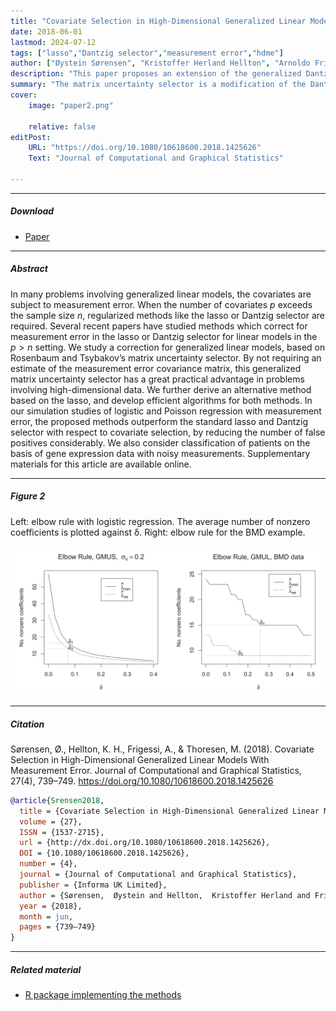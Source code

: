 ```yaml
---
title: "Covariate Selection in High-Dimensional Generalized Linear Models With Measurement Error" 
date: 2018-06-01
lastmod: 2024-07-12
tags: ["lasso","Dantzig selector","measurement error","hdme"]
author: ["Øystein Sørensen", "Kristoffer Herland Hellton", "Arnoldo Frigessi", "Magne Thoresen"]
description: "This paper proposes an extension of the generalized Dantzig selector for cases with measurement error in the predictor variables." 
summary: "The matrix uncertainty selector is a modification of the Dantzig selector, for the case of variable selection with noisy predictors. In this paper we extend the matrix uncertainty selector to the generalized linear model case, and propose a computationally efficient computational algorithm. Compared to other methods that correct for the effect of measurement error, the matrix uncertainty selector and its extension do not require a precise estimate of the noise variance, which is an advantage in practical use. Published in Journal of Computational and Graphical Statistics."
cover:
    image: "paper2.png"
    
    relative: false
editPost:
    URL: "https://doi.org/10.1080/10618600.2018.1425626"
    Text: "Journal of Computational and Graphical Statistics"

---
```


---

##### Download

+ [Paper](https://doi.org/10.1080/10618600.2018.1425626)

---

##### Abstract

In many problems involving generalized linear models, the covariates are subject to measurement error. When the number of covariates $p$ exceeds the sample size $n$, regularized methods like the lasso or Dantzig selector are required. Several recent papers have studied methods which correct for measurement error in the lasso or Dantzig selector for linear models in the $p > n$ setting. We study a correction for generalized linear models, based on Rosenbaum and Tsybakov’s matrix uncertainty selector. By not requiring an estimate of the measurement error covariance matrix, this generalized matrix uncertainty selector has a great practical advantage in problems involving high-dimensional data. We further derive an alternative method based on the lasso, and develop efficient algorithms for both methods. In our simulation studies of logistic and Poisson regression with measurement error, the proposed methods outperform the standard lasso and Dantzig selector with respect to covariate selection, by reducing the number of false positives considerably. We also consider classification of patients on the basis of gene expression data with noisy measurements. Supplementary materials for this article are available online.

---

##### Figure 2

Left: elbow rule with logistic regression. The average number of nonzero coefficients is plotted against δ. Right: elbow rule for the BMD example.

![](paper2.png)

---

##### Citation

Sørensen, Ø., Hellton, K. H., Frigessi, A., & Thoresen, M. (2018). Covariate Selection in High-Dimensional Generalized Linear Models With Measurement Error. Journal of Computational and Graphical Statistics, 27(4), 739–749. https://doi.org/10.1080/10618600.2018.1425626


```BibTeX
@article{Srensen2018,
  title = {Covariate Selection in High-Dimensional Generalized Linear Models With Measurement Error},
  volume = {27},
  ISSN = {1537-2715},
  url = {http://dx.doi.org/10.1080/10618600.2018.1425626},
  DOI = {10.1080/10618600.2018.1425626},
  number = {4},
  journal = {Journal of Computational and Graphical Statistics},
  publisher = {Informa UK Limited},
  author = {Sørensen,  Øystein and Hellton,  Kristoffer Herland and Frigessi,  Arnoldo and Thoresen,  Magne},
  year = {2018},
  month = jun,
  pages = {739–749}
}
```

---

##### Related material

+ [R package implementing the methods](https://cran.r-project.org/package=hdme)

